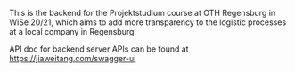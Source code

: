 This is the backend for the Projektstudium course at OTH Regensburg in WiSe 20/21, which aims to add more transparency to the logistic processes at a local company in Regensburg.

API doc for backend server APIs can be found at https://jiaweitang.com/swagger-ui